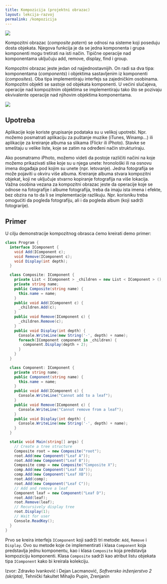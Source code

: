 ```yaml
---
title: Kompozicija (projektni obrazac)
layout: lekcija-razvoj
permalink: /kompozicija
---
```


![](https://upload.wikimedia.org/wikipedia/commons/thumb/b/bc/Fortaleza_de_Bam%2C_Ir%C3%A1n%2C_2016-09-23%2C_DD_09.jpg/1024px-Fortaleza_de_Bam%2C_Ir%C3%A1n%2C_2016-09-23%2C_DD_09.jpg)

Kompozitni obrazac (*composite patern*) se odnosi na sisteme koji poseduju dosta objekata. Njegova funkcija je da se jedna komponenta i grupa komponenti mogu tretirati na isti način. Tipične operacije nad komponentama uključuju add, remove, display, find i group.

Kompozitni obrazac jeste jedan od najjednostavnijih. On radi sa dva tipa: komponentama (*components*) i objektima sastavljenim iz komponenti (*composites*). Oba tipa implementiraju interfejs sa zajedničkim osobinama. Kompozitni objekti se sastoje od objekata komponenti. U većini slučajeva, operacije nad kompozitnim objektima se implementiraju tako što se pozivaju ekvivalente operacije nad njihovim objektima komponentama.

![](https://upload.wikimedia.org/wikipedia/commons/6/65/W3sDesign_Composite_Design_Pattern_UML.jpg)

## Upotreba

Aplikacije koje koriste grupisanje podataka su u velikoj upotrebi. Npr. možemo posmatrati aplikaciju za puštanje muzike (iTunes, Winamp...) ili aplikacije za kreiranje albuma sa slikama (Flickr ili iPhoto). Stavke se smeštaju u velike liste, koje se zatim na određeni način strukturiraju.

Ako posmatramo iPhoto, možemo videti da postoje različiti načini na koje možemo prikazivati slike koje su u njega unete: hronološki ili na osnovu imena događaja pod kojim su unete (npr. letovanje). Jedna fotografija se može pojaviti u okviru više albuma. Kreiranje albuma stvara kompozitni objekat, koji ne uključuje stvarno kopiranje fotografija na više lokacija. Važna osobina vezana za kompozitni obrazac jeste da operacije koje se odnose na fotografije i albume fotografija, treba da imaju ista imena i efekte, bez obzira na to da li se implementacije razlikuju. Npr. korisniku treba omogućiti da pogleda fotografiju, ali i da pogleda album (koji sadrži fotograrije).

## Primer

U cilju demonstracije kompozitnog obrasca ćemo kreirati demo primer:

```cs
class Program {
  interface IComponent {
    void Add(IComponent c);
    void Remove(IComponent c);
    void Display(int depth);
  }

  class Composite: IComponent {
    private List < IComponent > _children = new List < IComponent > ();
    private string name;
    public Composite(string name) {
      this.name = name;
    }
    public void Add(IComponent c) {
      _children.Add(c);
    }
    public void Remove(IComponent c) {
      _children.Remove(c);
    }
    public void Display(int depth) {
      Console.WriteLine(new String('-', depth) + name);
      foreach(IComponent component in _children) {
        component.Display(depth + 2);
      }
    }
  }

  class Component: IComponent {
    private string name;
    public Component(string name) {
      this.name = name;
    }
    public void Add(IComponent c) {
      Console.WriteLine("Cannot add to a leaf");
    }
    public void Remove(IComponent c) {
      Console.WriteLine("Cannot remove from a leaf");
    }
    public void Display(int depth) {
      Console.WriteLine(new String('-', depth) + name);
    }
  }

  static void Main(string[] args) {
    // Create a tree structure
    Composite root = new Composite("root");
    root.Add(new Component("Leaf A"));
    root.Add(new Component("Leaf B"));
    Composite comp = new Composite("Composite X");
    comp.Add(new Component("Leaf XA"));
    comp.Add(new Component("Leaf XB"));
    root.Add(comp);
    root.Add(new Component("Leaf C"));
    // Add and remove a leaf
    Component leaf = new Component("Leaf D");
    root.Add(leaf);
    root.Remove(leaf);
    // Recursively display tree
    root.Display(1);
    // Wait for user
    Console.ReadKey();
  }
}
```

Prvo se kreira interfejs `IComponent` koji sadrži tri metode: `Add`, `Remove` i `Display`. Ovo su metode koje će implementirati i klasa `Component` koja predstavlja jednu komponentu, kao i klasa `Composite` koja predstavlja kompoziciju komponenti. Klasa `Composite` sadrži kao atribut listu objekata tipa `IComponent` kako bi kreirala kolekciju.


Izvor: Zdravko Ivanković i Dejan Lacmanović, *Softversko inženjerstvo 2 (skripta)*, Tehnički fakultet Mihajlo Pupin, Zrenjanin
